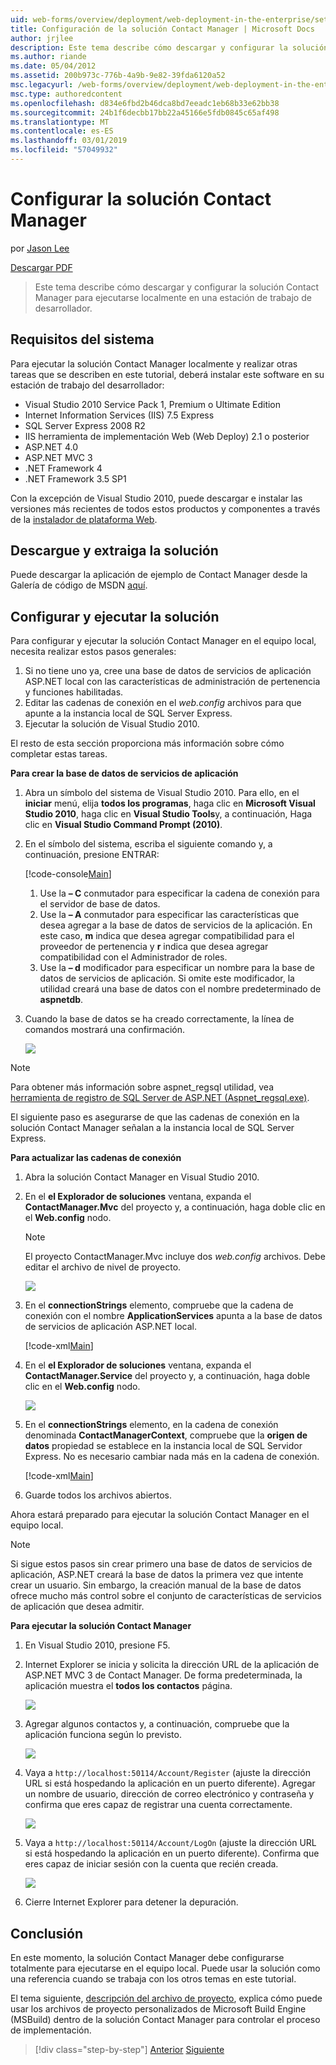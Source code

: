 ```yaml
---
uid: web-forms/overview/deployment/web-deployment-in-the-enterprise/setting-up-the-contact-manager-solution
title: Configuración de la solución Contact Manager | Microsoft Docs
author: jrjlee
description: Este tema describe cómo descargar y configurar la solución Contact Manager para ejecutarse localmente en una estación de trabajo de desarrollador.
ms.author: riande
ms.date: 05/04/2012
ms.assetid: 200b973c-776b-4a9b-9e82-39fda6120a52
msc.legacyurl: /web-forms/overview/deployment/web-deployment-in-the-enterprise/setting-up-the-contact-manager-solution
msc.type: authoredcontent
ms.openlocfilehash: d834e6fbd2b46dca8bd7eeadc1eb68b33e62bb38
ms.sourcegitcommit: 24b1f6decbb17bb22a45166e5fdb0845c65af498
ms.translationtype: MT
ms.contentlocale: es-ES
ms.lasthandoff: 03/01/2019
ms.locfileid: "57049932"
---
```

<a name="setting-up-the-contact-manager-solution"></a>Configurar la solución Contact Manager
====================
por [Jason Lee](https://github.com/jrjlee)

[Descargar PDF](https://msdnshared.blob.core.windows.net/media/MSDNBlogsFS/prod.evol.blogs.msdn.com/CommunityServer.Blogs.Components.WeblogFiles/00/00/00/63/56/8130.DeployingWebAppsInEnterpriseScenarios.pdf)

> Este tema describe cómo descargar y configurar la solución Contact Manager para ejecutarse localmente en una estación de trabajo de desarrollador.


## <a name="system-requirements"></a>Requisitos del sistema

Para ejecutar la solución Contact Manager localmente y realizar otras tareas que se describen en este tutorial, deberá instalar este software en su estación de trabajo del desarrollador:

- Visual Studio 2010 Service Pack 1, Premium o Ultimate Edition
- Internet Information Services (IIS) 7.5 Express
- SQL Server Express 2008 R2
- IIS herramienta de implementación Web (Web Deploy) 2.1 o posterior
- ASP.NET 4.0
- ASP.NET MVC 3
- .NET Framework 4
- .NET Framework 3.5 SP1

Con la excepción de Visual Studio 2010, puede descargar e instalar las versiones más recientes de todos estos productos y componentes a través de la [instalador de plataforma Web](https://go.microsoft.com/?linkid=9805118).

## <a name="download-and-extract-the-solution"></a>Descargue y extraiga la solución

Puede descargar la aplicación de ejemplo de Contact Manager desde la Galería de código de MSDN [aquí](https://code.msdn.microsoft.com/Deploying-Web-Applications-9d9093c0).

## <a name="configure-and-run-the-solution"></a>Configurar y ejecutar la solución

Para configurar y ejecutar la solución Contact Manager en el equipo local, necesita realizar estos pasos generales:

1. Si no tiene uno ya, cree una base de datos de servicios de aplicación ASP.NET local con las características de administración de pertenencia y funciones habilitadas.
2. Editar las cadenas de conexión en el *web.config* archivos para que apunte a la instancia local de SQL Server Express.
3. Ejecutar la solución de Visual Studio 2010.

El resto de esta sección proporciona más información sobre cómo completar estas tareas.

**Para crear la base de datos de servicios de aplicación**

1. Abra un símbolo del sistema de Visual Studio 2010. Para ello, en el **iniciar** menú, elija **todos los programas**, haga clic en **Microsoft Visual Studio 2010**, haga clic en **Visual Studio Tools**y, a continuación, Haga clic en **Visual Studio Command Prompt (2010)**.
2. En el símbolo del sistema, escriba el siguiente comando y, a continuación, presione ENTRAR:

    [!code-console[Main](setting-up-the-contact-manager-solution/samples/sample1.cmd)]

    1. Use la **– C** conmutador para especificar la cadena de conexión para el servidor de base de datos.
    2. Use la **– A** conmutador para especificar las características que desea agregar a la base de datos de servicios de la aplicación. En este caso, **m** indica que desea agregar compatibilidad para el proveedor de pertenencia y **r** indica que desea agregar compatibilidad con el Administrador de roles.
    3. Use la **– d** modificador para especificar un nombre para la base de datos de servicios de aplicación. Si omite este modificador, la utilidad creará una base de datos con el nombre predeterminado de **aspnetdb**.
3. Cuando la base de datos se ha creado correctamente, la línea de comandos mostrará una confirmación.

    ![](setting-up-the-contact-manager-solution/_static/image1.png)

> [!NOTE]
> Para obtener más información sobre aspnet\_regsql utilidad, vea [herramienta de registro de SQL Server de ASP.NET (Aspnet\_regsql.exe)](https://msdn.microsoft.com/library/ms229862(v=vs.100).aspx).


El siguiente paso es asegurarse de que las cadenas de conexión en la solución Contact Manager señalan a la instancia local de SQL Server Express.

**Para actualizar las cadenas de conexión**

1. Abra la solución Contact Manager en Visual Studio 2010.
2. En el **el Explorador de soluciones** ventana, expanda el **ContactManager.Mvc** del proyecto y, a continuación, haga doble clic en el **Web.config** nodo.

    > [!NOTE]
    > El proyecto ContactManager.Mvc incluye dos *web.config* archivos. Debe editar el archivo de nivel de proyecto.

    ![](setting-up-the-contact-manager-solution/_static/image2.png)
3. En el **connectionStrings** elemento, compruebe que la cadena de conexión con el nombre **ApplicationServices** apunta a la base de datos de servicios de aplicación ASP.NET local.

    [!code-xml[Main](setting-up-the-contact-manager-solution/samples/sample2.xml)]
4. En el **el Explorador de soluciones** ventana, expanda el **ContactManager.Service** del proyecto y, a continuación, haga doble clic en el **Web.config** nodo.

    ![](setting-up-the-contact-manager-solution/_static/image3.png)
5. En el **connectionStrings** elemento, en la cadena de conexión denominada **ContactManagerContext**, compruebe que la **origen de datos** propiedad se establece en la instancia local de SQL Servidor Express. No es necesario cambiar nada más en la cadena de conexión.

    [!code-xml[Main](setting-up-the-contact-manager-solution/samples/sample3.xml)]
6. Guarde todos los archivos abiertos.

Ahora estará preparado para ejecutar la solución Contact Manager en el equipo local.

> [!NOTE]
> Si sigue estos pasos sin crear primero una base de datos de servicios de aplicación, ASP.NET creará la base de datos la primera vez que intente crear un usuario. Sin embargo, la creación manual de la base de datos ofrece mucho más control sobre el conjunto de características de servicios de aplicación que desea admitir.


**Para ejecutar la solución Contact Manager**

1. En Visual Studio 2010, presione F5.
2. Internet Explorer se inicia y solicita la dirección URL de la aplicación de ASP.NET MVC 3 de Contact Manager. De forma predeterminada, la aplicación muestra el **todos los contactos** página.

    ![](setting-up-the-contact-manager-solution/_static/image4.png)
3. Agregar algunos contactos y, a continuación, compruebe que la aplicación funciona según lo previsto.

    ![](setting-up-the-contact-manager-solution/_static/image5.png)
4. Vaya a `http://localhost:50114/Account/Register` (ajuste la dirección URL si está hospedando la aplicación en un puerto diferente). Agregar un nombre de usuario, dirección de correo electrónico y contraseña y confirma que eres capaz de registrar una cuenta correctamente.

    ![](setting-up-the-contact-manager-solution/_static/image6.png)
5. Vaya a `http://localhost:50114/Account/LogOn` (ajuste la dirección URL si está hospedando la aplicación en un puerto diferente). Confirma que eres capaz de iniciar sesión con la cuenta que recién creada.

    ![](setting-up-the-contact-manager-solution/_static/image7.png)
6. Cierre Internet Explorer para detener la depuración.

## <a name="conclusion"></a>Conclusión

En este momento, la solución Contact Manager debe configurarse totalmente para ejecutarse en el equipo local. Puede usar la solución como una referencia cuando se trabaja con los otros temas en este tutorial.

El tema siguiente, [descripción del archivo de proyecto](understanding-the-project-file.md), explica cómo puede usar los archivos de proyecto personalizados de Microsoft Build Engine (MSBuild) dentro de la solución Contact Manager para controlar el proceso de implementación.

> [!div class="step-by-step"]
> [Anterior](the-contact-manager-solution.md)
> [Siguiente](understanding-the-project-file.md)
